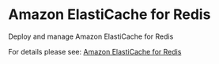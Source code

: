 # Amazon ElastiCache for Redis

Deploy and manage Amazon ElastiCache for Redis

For details please see: [Amazon ElastiCache for Redis](https://github.com/gruntwork-io/terraform-aws-service-catalog/tree/master/modules/data-stores/redis/README.adoc)


<!-- ##DOCS-SOURCER-START
{"sourcePlugin":"Service Catalog Reference","hash":"cc81452316d703ad66221e4b28848bca"}
##DOCS-SOURCER-END -->
